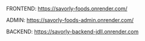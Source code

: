FRONTEND: https://savorly-foods.onrender.com/

ADMIN: https://savorly-foods-admin.onrender.com/

BACKEND: https://savorly-backend-jdll.onrender.com
